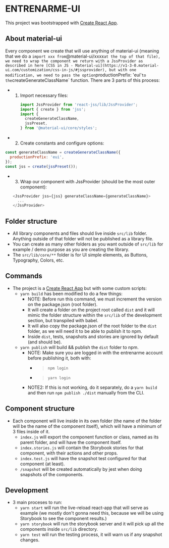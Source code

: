 # ENTRENARME-UI

This project was bootstrapped with [Create React App](https://github.com/facebookincubator/create-react-app).

## About material-ui

Every component we create that will use anything of material-ui (meaning that we do a `import xxx from`@material-ui/xxxx`at the top of that file), we need to wrap the component we return with a JssProvider as described in here [CSS in JS - Material-ui](https://v1-3-0.material-ui.com/customization/css-in-js/#jssprovider), but with one modification, we need to pass the option`productionPrefix: 'eui'`to the`createGenerateClassName` function. There are 3 parts of this process:

- 1.  Import necessary files:
      ```javascript
      import JssProvider from 'react-jss/lib/JssProvider';
      import { create } from 'jss';
      import {
        createGenerateClassName,
        jssPreset,
      } from '@material-ui/core/styles';
      ```
- 2.  Create constants and configure options:

```javascript
const generateClassName = createGenerateClassName({
  productionPrefix: 'eui',
});
const jss = create(jssPreset());
```

- 3.  Wrap our component with JssProvider (should be the most outer component):
  ```javascript
  <JssProvider jss={jss} generateClassName={generateClassName}>
    ...
  </JssProvider>
  ```

## Folder structure

- All library components and files should live inside `src/lib` folder. Anything outside of that folder will not be published as a library file.
- You can create as many other folders as you want outside of `src/lib` for example / demo purpose as you are creating the library.
- The `src/lib/core/**` folder is for UI simple elements, as Buttons, Typography, Colors, etc.

## Commands

- The project is a [Create React App](https://github.com/facebookincubator/create-react-app) but with some custom scripts:
  - `yarn build` has been modified to do a few things:
    - NOTE: Before run this command, we must increment the version on the package.json (root folder).
    - It will create a folder on the project root called `dist` and it will mimic the folder structure within the `src/lib` of the development section, but transpiled with babel.
    - It will also copy the package.json of the root folder to the `dist` folder, as we will need it to be able to publish it to npm.
    - Inside `dist`, tests, snapshots and stories are ignored by default (and should be).
  - `yarn publish` will build && publish the `dist` folder to npm.
    - NOTE: Make sure you are logged in with the entrenarme account before publishing it, both with:
      - > `npm login`
      - > `yarn login`
    - NOTE2: If this is not working, do it separately, do a `yarn build` and then run `npm publish ./dist` manually from the CLI.

## Component structure

- Each component will live inside in its own folder (the name of the folder will be the name of the component itself), which will have a minimum of 3 files inside of it.
  - `index.js` will export the component function or class, named as its parent folder, and will have the component itself.
  - `index.stories.js` will contain the Storybook stories for that component, with their actions and other props.
  - `index.test.js` will have the snapshot test configured for that component (at least).
  - `/snapshot` will be created automatically by jest when doing snapshots of the components.

## Development

- 3 main proceses to run:
  - `yarn start` will run the live-reload react-app that will serve as example (we mostly don't gonna need this, because we will be using Storybook to see the component results.)
  - `yarn storybook` will run the storybook server and it will pick up all the components inside `src/lib` directory.
  - `yarn test` will run the testing process, it will warn us if any snapshot changes.
